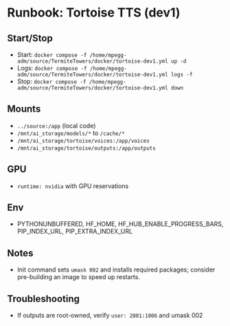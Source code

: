 # Runbook: Tortoise TTS (dev1)

## Start/Stop
- Start: `docker compose -f /home/mpegg-adm/source/TermiteTowers/docker/tortoise-dev1.yml up -d`
- Logs: `docker compose -f /home/mpegg-adm/source/TermiteTowers/docker/tortoise-dev1.yml logs -f`
- Stop: `docker compose -f /home/mpegg-adm/source/TermiteTowers/docker/tortoise-dev1.yml down`

## Mounts
- `../source:/app` (local code)
- `/mnt/ai_storage/models/*` to `/cache/*`
- `/mnt/ai_storage/tortoise/voices:/app/voices`
- `/mnt/ai_storage/tortoise/outputs:/app/outputs`

## GPU
- `runtime: nvidia` with GPU reservations

## Env
- PYTHONUNBUFFERED, HF_HOME, HF_HUB_ENABLE_PROGRESS_BARS, PIP_INDEX_URL, PIP_EXTRA_INDEX_URL

## Notes
- Init command sets `umask 002` and installs required packages; consider pre-building an image to speed up restarts.

## Troubleshooting
- If outputs are root-owned, verify `user: 2001:1006` and umask 002
